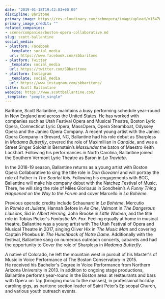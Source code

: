 ```yaml
---
date: "2019-01-18T19:42:03+00:00"
discipline: Baritone
primary_image: https://res.cloudinary.com/schmopera/image/upload/v1547840349/media/2019/01/ScottBallantine.png
primary_image_credit: ""
related_companies:
- scene/companies/boston-opera-collaborative.md
slug: scott-ballantine
social_media:
- platform: Facebook
  _template: social_media
  url: https://www.facebook.com/sbbaritone
- platform: Twitter
  _template: social_media
  url: https://twitter.com/SBbaritone
- platform: Instagram
  _template: social_media
  url: https://www.instagram.com/sbbaritone/
title: Scott Ballantine
website: https://www.scottballantine.com/
_template: "people_single"
---
```

Baritone, Scott Ballantine, maintains a busy performing schedule year-round in New England and across the United States. He has worked with companies such as Utah Festival Opera and Musical Theatre, Boston Lyric Opera, Connecticut Lyric Opera, MassOpera, Opera Steamboat, Odyssey Opera and the Janiec Opera Company. A recent young artist with the Janiec Opera Company in Brevard, NC, Ballantine had his role debut as Sharpless in _Madama Butterfly_, covered the role of Maximillian in _Candide_, and was a Street Singer Soloist in Bernstein’s _Massunder_ the baton of Maestro Keith Lockhart. Following his performances in North Carolina, Ballantine joined the Southern Vermont Lyric Theatre as Baron in _La Traviata_.

In the 2018-19 season, Ballantine returns as a young artist with Boston Opera Collaborative to sing the title role in _Don Giovanni_ and will portray the role of Father in _The Scarlet Ibis_. Following his engagements with BOC, Ballantine will make his company debut with the Natchez Festival of Music. There, he will sing the role of Miles Gloriosus in Sondheim’s _A Funny Thing Happened on the Way to the Forum_ and cover Marcello in _La Bohème_.

Previous operatic credits include Schaunard in _La Bohème_, Mercutio in _Roméo et Juliette_, Hannah Before in _As One_, Valmont in _The Dangerous Liaisons_, Sid in _Albert Herring_, John Brooke in _Little Women_, and the title role in Tobias Picker's _Fantastic Mr. Fox_. Feeling equally at home in musical theatre, Ballantine was a young artist with The Utah Festival of Opera and Musical Theatre in 2017, singing Oliver Hix in _The Music Man_ and covering Captain Phoebus in _The Hunchback of Notre Dame_. Additionally with the festival, Ballantine sang on numerous outreach concerts, cabarets and had the opportunity to Cover the role of Sharpless in _Madama Butterfly_.

A native of Colorado, he left the mountain west in pursuit of his Master's of Music in Voice Performance at The Boston Conservatory in 2015. He received his Bachelor's Degree in Voice Performance from Northern Arizona University in 2013. In addition to ongoing stage productions, Ballantine performs year-round in the Boston area: at restaurants and bars with Opera on Tap (bringing music to the masses), in professional holiday caroling gigs, as baritone section leader of Saint Peter’s Episcopal Church, and various youth outreach events.